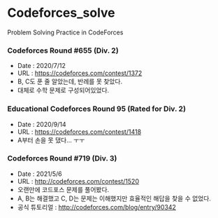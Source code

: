# Codeforces_solve

Problem Solving Practice in CodeForces

### Codeforces Round #655 (Div. 2)

-   Date : 2020/7/12
-   URL : https://codeforces.com/contest/1372
-   B, C도 푼 줄 알았는데, 반례를 못 찾았다.
-   대체로 수학 문제로 구성되어있었다.

### Educational Codeforces Round 95 (Rated for Div. 2)

-   Date : 2020/9/14
-   URL : https://codeforces.com/contest/1418
-   A부터 손을 못 댔다... ㅜㅜ

### Codeforces Round #719 (Div. 3)

-   Date : 2021/5/6
-   URL : http://codeforces.com/contest/1520
-   오랜만에 코드포스 문제를 풀어봤다.
-   A, B는 해결했고 C, D는 문제는 이해했지만 효율적인 해답을 찾을 수 없었다.
-   공식 튜토리얼 : http://codeforces.com/blog/entry/90342
